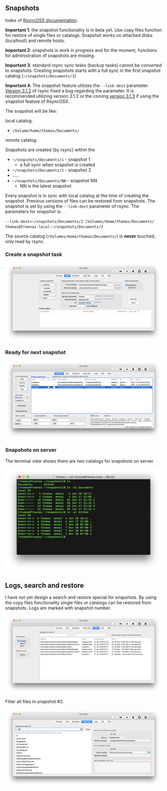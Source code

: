## Snapshots

Index of [RsyncOSX documentation](https://rsyncosx.github.io/Documentation/).

**Important 1**: the snapshot functionality is in beta yet. Use copy files function for restore of single files or catalogs. Snapshot works on attached disks (localhost) and remote hosts.

**Important 2**: snapshots is work in progress and for the moment, functions for administration of snapshots are missing.

**Important 3**: standard rsync sync tasks (backup tasks) cannot be *converted* to snapshots. Creating snapshots starts with a full sync in the first snapshot catalog (`~/snapshots/Documents/1`)

**Important 4**: The snapshot feature utilizes the `--link-dest` parameter. [Version 3.1.2](https://download.samba.org/pub/rsync/src/rsync-3.1.2-NEWS) of rsync fixed a bug regarding the parameter. It is recommended utilizing version 3.1.2 or the coming [version 3.1.3](https://download.samba.org/pub/rsync/src-previews/rsync-3.1.3pre1-NEWS) if using the snapshot feature of RsyncOSX.

The snapshot will be like:

local catalog:

- `/Volume/home/thomas/Documents/`

remote catalog:

Snapshots are created (by rsync) within the

- `~/snapshots/Documents/1` - snapshot 1
  - a full sync when snapshot is created
- `~/snapshots/Documents/2` - snapshot 2
- .....
- `~/snapshots/Documents/NN` - snapshot NN
  - NN is the latest snapshot

Every snapshot is in sync with local catalog at the time of creating the snapshot. Previous versions of files can be restored from snapshots. The snapshot is set by using the `--link-dest` parameter of rsync. The parameters for snapshot is:

`--link-dest=~/snapshots/Documents/2 /Volumes/Home/thomas/Documents/ thomas@freenas.local:~/snapshots/Documents/3`

The source catalog (`/Volumes/Home/thomas/Documents/`) is **never** touched, only read by rsync.

### Create a snapshot task

![Main view](screenshots/master/snapshots/createtask.png)

### Ready for next snapshot

![Main view](screenshots/master/snapshots/readyforbackup.png)

### Snapshots on server

The terminal view shows there are two catalogs for snapshots on server.

![Main view](screenshots/master/snapshots/snapshotroot.png)

## Logs, search and restore

I have not yet design a search and restore special for snapshots. By using the copy files functionality single files or catalogs can be restored from snapshots. Logs are marked with snapshot number.

![Main view](screenshots/master/snapshots/copyfiles1.png)

Filter all files in snapshot #2.

![Main view](screenshots/master/snapshots/copyfiles2.png)
